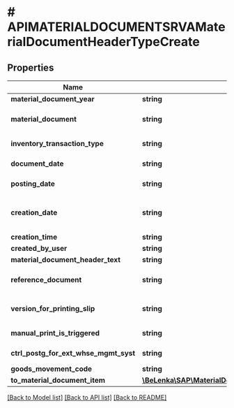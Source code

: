 # # APIMATERIALDOCUMENTSRVAMaterialDocumentHeaderTypeCreate

## Properties

Name | Type | Description | Notes
------------ | ------------- | ------------- | -------------
**material_document_year** | **string** |  |
**material_document** | **string** | Number of Material Document |
**inventory_transaction_type** | **string** | Transaction/Event Type | [optional]
**document_date** | **string** | Document Date in Document | [optional]
**posting_date** | **string** | Posting Date in the Document | [optional]
**creation_date** | **string** | Day On Which Accounting Document Was Entered | [optional]
**creation_time** | **string** |  | [optional]
**created_by_user** | **string** |  | [optional]
**material_document_header_text** | **string** |  | [optional]
**reference_document** | **string** | Reference Document Number | [optional]
**version_for_printing_slip** | **string** | Version for Printing GR/GI Slip | [optional]
**manual_print_is_triggered** | **string** | Print via Output Control | [optional]
**ctrl_postg_for_ext_whse_mgmt_syst** | **string** | Control posting for external WMS | [optional]
**goods_movement_code** | **string** |  | [optional]
**to_material_document_item** | [**\BeLenka\SAP\MaterialDocument\Model\APIMATERIALDOCUMENTSRVAMaterialDocumentHeaderTypeCreateToMaterialDocumentItem**](APIMATERIALDOCUMENTSRVAMaterialDocumentHeaderTypeCreateToMaterialDocumentItem.md) |  | [optional]

[[Back to Model list]](../../README.md#models) [[Back to API list]](../../README.md#endpoints) [[Back to README]](../../README.md)
